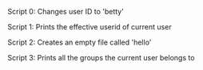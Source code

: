 Script 0: Changes user ID to 'betty'

Script 1: Prints the effective userid of current user

Script 2: Creates an empty file called 'hello'

Script 3: Prints all the groups the current user belongs to